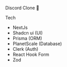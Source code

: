 Discord Clone 💬

Tech

- NextJs
- Shadcn ui (UI)
- Prisma (ORM)
- PlanetScale (Database)
- Clerk (Auth)
- React Hook Form
- Zod
